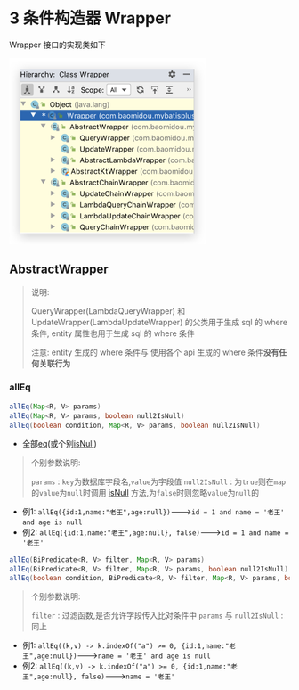 # 3 条件构造器  Wrapper

Wrapper 接口的实现类如下

<img src="./images/image-20191215012329811.png" alt="image-20191215012329811" style="zoom:50%;" />



## AbstractWrapper

>   说明:
>
>   QueryWrapper(LambdaQueryWrapper) 和 UpdateWrapper(LambdaUpdateWrapper) 的父类用于生成 sql 的 where 条件, entity 属性也用于生成 sql 的 where 条件
>
>   注意: entity 生成的 where 条件与 使用各个 api 生成的 where 条件**没有任何关联行为**

### allEq

```java
allEq(Map<R, V> params)
allEq(Map<R, V> params, boolean null2IsNull)
allEq(boolean condition, Map<R, V> params, boolean null2IsNull)
```

-   全部[eq](https://mybatis.plus/guide/wrapper.html#eq)(或个别[isNull](https://mybatis.plus/guide/wrapper.html#isnull))

>   个别参数说明:
>
>   `params` : `key`为数据库字段名,`value`为字段值
>   `null2IsNull` : 为`true`则在`map`的`value`为`null`时调用 [isNull](https://mybatis.plus/guide/wrapper.html#isnull) 方法,为`false`时则忽略`value`为`null`的

-   例1: `allEq({id:1,name:"老王",age:null})`--->`id = 1 and name = '老王' and age is null`
-   例2: `allEq({id:1,name:"老王",age:null}, false)`--->`id = 1 and name = '老王'`

```java
allEq(BiPredicate<R, V> filter, Map<R, V> params)
allEq(BiPredicate<R, V> filter, Map<R, V> params, boolean null2IsNull)
allEq(boolean condition, BiPredicate<R, V> filter, Map<R, V> params, boolean null2IsNull) 
```

>   个别参数说明:
>
>   `filter` : 过滤函数,是否允许字段传入比对条件中
>   `params` 与 `null2IsNull` : 同上

-   例1: `allEq((k,v) -> k.indexOf("a") >= 0, {id:1,name:"老王",age:null})`--->`name = '老王' and age is null`
-   例2: `allEq((k,v) -> k.indexOf("a") >= 0, {id:1,name:"老王",age:null}, false)`--->`name = '老王'`